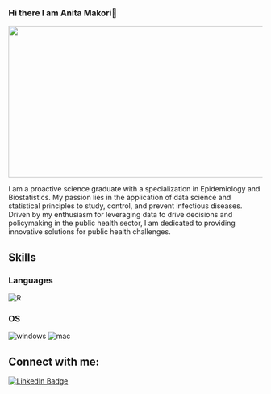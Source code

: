 ### Hi there I am Anita Makori👋

<div align="center">
  <img src="https://media.giphy.com/media/ghCVIZSBxwZ81IiBjv/giphy.gif" width="600" height="300"/>
</div>      

I am a proactive science graduate with a specialization in Epidemiology and Biostatistics. My passion lies in the application of data science and statistical principles to study, control, and prevent infectious diseases.
Driven by my enthusiasm for leveraging data to drive decisions and policymaking in the public health sector, I am dedicated to providing innovative solutions for public health challenges. 


## Skills

### Languages
![R](https://img.shields.io/badge/R-276DC3?style=for-the-badge&logo=r&logoColor=white)

### OS
![windows](https://img.shields.io/badge/Windows-0078D6?style=for-the-badge&logo=windows&logoColor=white)
![mac](https://img.shields.io/badge/mac%20os-000000?style=for-the-badge&logo=apple&logoColor=white)


## Connect with me:
<div id="badges">
  <a href=https://www.linkedin.com/in/anita-makori/)>
    <img src="https://img.shields.io/badge/LinkedIn-blue?style=for-the-badge&logo=linkedin&logoColor=white" alt="LinkedIn Badge"/>
<!--
**AnitaMakori/AnitaMakori** is a ✨ _special_ ✨ repository because its `README.md` (this file) appears on your GitHub profile.

Here are some ideas to get you started:

- 🔭 I’m currently working on ...
- 🌱 I’m currently learning ...
- 👯 I’m looking to collaborate on ...
- 🤔 I’m looking for help with ...
- 💬 Ask me about ...
- 📫 How to reach me: ...
- 😄 Pronouns: ...
- ⚡ Fun fact: ...
-->
